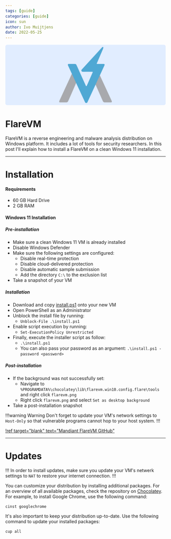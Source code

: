 ```yaml
---
tags: [guide]
categories: [guide]
icon: sun
author: Ivo Muijtjens
date: 2022-05-25
---
```

![](/static/headers/mandiant.png)

# FlareVM

FlareVM is a reverse engineering and malware analysis distribution on Windows platform. It includes a lot of tools for security researchers. In this post I'll explain how to install a FlareVM on a clean Windows 11 installation.

---

# Installation

#### Requirements

- 60 GB Hard Drive
- 2 GB RAM

#### Windows 11 Installation

##### Pre-installation

- Make sure a clean Windows 11 VM is already installed
- Disable Windows Defender
- Make sure the following settings are configured:
    - Disable real-time protection
    - Disable cloud-delivered protection
    - Disable automatic sample submission
    - Add the directory `C:\` to the exclusion list
- Take a snapshot of your VM

##### Installation

- Download and copy [install.ps1](https://github.com/fireeye/flare-vm/raw/master/install.ps1) onto your new VM
- Open PowerShell as an Administrator
- Unblock the install file by running:
    - `Unblock-File .\install.ps1`
- Enable script execution by running:
    - `Set-ExecutionPolicy Unrestricted`
- Finally, execute the installer script as follow:
    - `.\install.ps1`
    - You can also pass your password as an argument: `.\install.ps1 -password <password>`

##### Post-installation
- If the background was not successfully set:
    - Navigate to `%PROGRAMDATA%\chocolatey\lib\flarevm.win10.config.flare\tools` and right click `flarevm.png`
    - Right click `flarevm.png` and select `Set as desktop background`
- Take a post-installation snapshot

!!!warning Warning
Don't forget to update your VM's network settings to `Host-Only` so that vulnerable programs cannot hop to your host system.
!!!

[!ref target="blank" text="Mandiant FlareVM GitHub"](https://github.com/mandiant/flare-vm)

---

# Updates

!!!
In order to install updates, make sure you update your VM's netwerk settings to `NAT` to restore your internet connection.
!!!

You can customize your distribution by installing additional packages. For an overview of all available packages, check the repository on [Chocolatey](https://community.chocolatey.org/packages). For example, to install Google Chrome, use the following command:

    cinst googlechrome

It's also important to keep your distribution up-to-date. Use the following command to update your installed packages:

    cup all